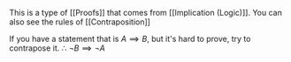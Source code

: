 This is a type of [[Proofs]] that comes from [[Implication (Logic)]]. You can also see the rules of [[Contraposition]]

If you have a statement that is $A \implies B$, but it's hard to prove, try to contrapose it. 
$\therefore$ $\neg B \implies \neg A$

